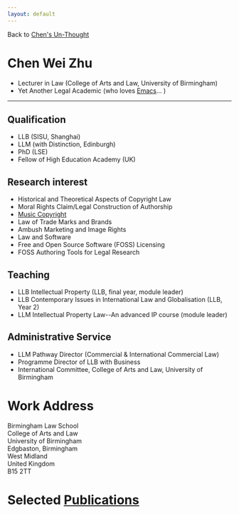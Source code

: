 ```yaml
---
layout: default
---
```



Back to [Chen's Un-Thought](https://icaruszhu.github.io/zhu)
# Chen Wei Zhu

- Lecturer in Law  (College of Arts and Law, University of Birmingham)
- Yet Another Legal Academic (who loves [Emacs](https://icaruszhu.github.io/zhu/org-mode/)... ) 

-------------------------



## Qualification

- LLB (SISU, Shanghai) 
- LLM (with Distinction, Edinburgh)  	
- PhD (LSE)  	
- Fellow of High Education Academy  (UK)	

## Research interest
- Historical and Theoretical Aspects of Copyright Law
- Moral Rights Claim/Legal Construction of Authorship
- [Music Copyright](https://icaruszhu.github.io/zhu/music-law/) 
- Law of Trade Marks and Brands
- Ambush Marketing and Image Rights 
- Law and Software
- Free and Open Source Software (FOSS) Licensing
- FOSS Authoring Tools for Legal Research

## Teaching 
- LLB Intellectual Property  (LLB, final year, module leader)
- LLB Contemporary Issues in International Law and Globalisation (LLB, Year 2)
- LLM Intellectual Property Law--An advanced IP course (module leader)

## Administrative Service
- LLM Pathway Director (Commercial & International Commercial Law) 
- Programme Director of LLB with Business 
- International Committee, College of Arts and Law, University of Birmingham 

# Work Address
Birmingham Law School <br/>College of Arts and Law <br/>University of Birmingham <br/>Edgbaston, Birmingham <br/>West Midland <br/>United Kingdom <br/>B15 2TT

# Selected [Publications](https://icaruszhu.github.io/zhu/publication/) 